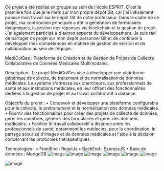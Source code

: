 Ce projet a été réalisé en groupe au sein de l'école ESPRIT. C'est la première fois que je le mets sur mon propre dépôt Git, car j'ai initialement poussé mon travail sur le dépôt Git de notre professeur.
Dans le cadre de ce projet, ma contribution principale a été la génération de formulaires dynamiques, la gestion des réponses via blockchain et la gestion de projet. J'ai également participé à d'autres aspects du développement.
Je suis ravi de partager ce projet sur mon dépôt personnel Git et de continuer à développer mes compétences en matière de gestion de version et de collaboration au sein de l'équipe.

MediColGes : Plateforme de Création et de Gestion de Projets de Collecte Collaborative de Données Médicales Multimodales.

Description : Le projet MediColGes vise à développer une plateforme générique de collecte, de traitement et de normalisation de données médicales. Le système s'adresse aux chercheurs, aux professionnels de santé et aux institutions médicales, en leur offrant des fonctionnalités dédiées à la gestion de projet et au travail collaboratif à distance.

Objectifs du projet : • Concevoir et développer une plateforme configurable pour la collecte, le prétraitement et la normalisation des données médicales. • Fournir des fonctionnalités pour créer des projets de collecte de données, gérer les membres, générer des formulaires et gérer des données médicales. • Faciliter le travail collaboratif à distance entre les professionnels de santé, notamment les médecins, pour la coordination, le partage sécurisé d'images et de données médicales et l'aide à la décision concernant les protocoles thérapeutiques.

Technologies : • FrontEnd : ReactJs • BackEnd : ExpressJS • Base de données : MongoDB
![image](https://github.com/Abdessalem-ghodbeni/MediColGes/assets/98746747/8bded839-979c-4d71-8f56-9d0f595593b1)
![image](https://github.com/Abdessalem-ghodbeni/MediColGes/assets/98746747/0130ee3b-eeac-4ae1-b788-7e6aa85840e5)
![image](https://github.com/Abdessalem-ghodbeni/MediColGes/assets/98746747/d8533795-9e74-4d3a-b0c3-7f1f453d1953)
![image](https://github.com/Abdessalem-ghodbeni/MediColGes/assets/98746747/ca411c3d-1854-4879-81a5-ebbf0f270c40)
![image](https://github.com/Abdessalem-ghodbeni/MediColGes/assets/98746747/57de09c0-e876-4c83-a620-77be57271405)
![image](https://github.com/Abdessalem-ghodbeni/MediColGes/assets/98746747/b850ee79-fc7e-4caf-b7d1-d196ffa0d922)

![image](https://github.com/Abdessalem-ghodbeni/MediColGes/assets/98746747/23e10e1c-c178-4afa-91bc-c6287b899b1a)
